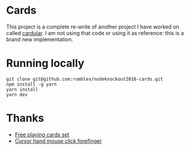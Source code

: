 # Cards

This project is a complete re-write of another project I have worked on called [cardular](https://github.com/mrozbarry/cardular).  I am not using that code or using it as reference: this is a brand new implementation.

# Running locally

```
git clone git@github.com:rumblex/nodeknockout2016-cards.git
npm install -g yarn
yarn install
yarn dev
```

# Thanks

 - [Free playing cards set](https://superdevresources.com/free-playing-cards-set/)
 - [Cursor hand mouse click forefinger](https://pixabay.com/en/cursor-hand-mouse-click-forefinger-148819/)
